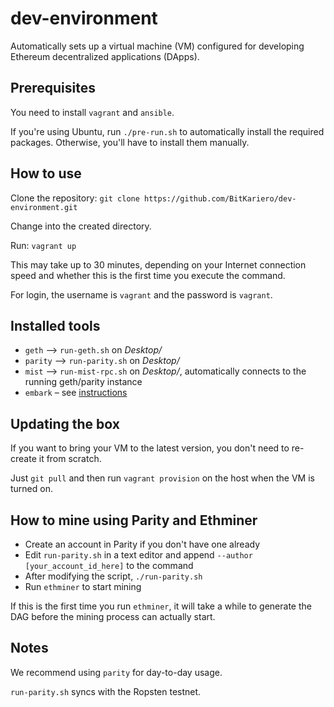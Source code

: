 # dev-environment

Automatically sets up a virtual machine (VM) configured for developing Ethereum
decentralized applications (DApps).

## Prerequisites

You need to install `vagrant` and `ansible`.

If you're using Ubuntu, run `./pre-run.sh` to automatically install the required
packages. Otherwise, you'll have to install them manually.

## How to use

Clone the repository:
`git clone https://github.com/BitKariero/dev-environment.git`

Change into the created directory.

Run:
`vagrant up`

This may take up to 30 minutes, depending on your Internet connection speed and
whether this is the first time you execute the command.

For login, the username is `vagrant` and the password is `vagrant`.

## Installed tools

* `geth` –> `run-geth.sh` on *Desktop/*
* `parity` –> `run-parity.sh` on *Desktop/*
* `mist` –> `run-mist-rpc.sh` on *Desktop/*, automatically connects to the running geth/parity instance
* `embark` – see [instructions](https://github.com/iurimatias/embark-framework)

## Updating the box

If you want to bring your VM to the latest version, you don't need to re-create
it from scratch.

Just `git pull` and then run `vagrant provision` on the host when the VM is
turned on.

## How to mine using Parity and Ethminer

* Create an account in Parity if you don't have one already
* Edit `run-parity.sh` in a text editor and append `--author
[your_account_id_here]` to the command
* After modifying the script, `./run-parity.sh`
* Run `ethminer` to start mining

If this is the first time you run `ethminer`, it will take a while to generate
the DAG before the mining process can actually start.

## Notes

We recommend using `parity` for day-to-day usage.

`run-parity.sh` syncs with the Ropsten testnet.
